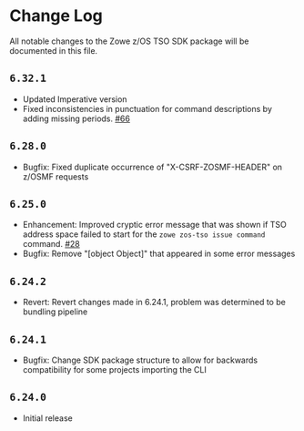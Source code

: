 # Change Log

All notable changes to the Zowe z/OS TSO SDK package will be documented in this file.

## `6.32.1`

- Updated Imperative version
- Fixed inconsistencies in punctuation for command descriptions by adding missing periods. [#66](https://github.com/zowe/zowe-cli/issues/66)

## `6.28.0`

- Bugfix: Fixed duplicate occurrence of "X-CSRF-ZOSMF-HEADER" on z/OSMF requests

## `6.25.0`

- Enhancement: Improved cryptic error message that was shown if TSO address space failed to start for the `zowe zos-tso issue command` command. [#28](https://github.com/zowe/zowe-cli/issues/28)
- Bugfix: Remove "[object Object]" that appeared in some error messages

## `6.24.2`

- Revert: Revert changes made in 6.24.1, problem was determined to be bundling pipeline

## `6.24.1`

- Bugfix: Change SDK package structure to allow for backwards compatibility for some projects importing the CLI

## `6.24.0`

- Initial release
